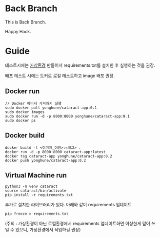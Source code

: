# Back Branch

This is Back Branch.

Happy Hack.

# Guide

테스트시에는 [가상환경](#virtual-machine-run) 만들어서 requirements.txt를 설치한 후 실행하는 것을 권장.

배포 테스트 시에는 도커로 로컬 테스트하고 image 배포 권장.


## Docker run

```
// Docker 이미지 가져와서 실행
sudo docker pull yonghune/cataract-app:0.1
sudo docker images
sudo docker run -d -p 8000:8000 yonghune/cataract-app:0.1
sudo docker ps
```

## Docker build

```
docker build -t <이미지_이름>:<태그> .
docker run -d -p 8000:8000 cataract-app:latest
docker tag cataract-app yonghune/cataract-app:0.2
docker push yonghune/cataract-app:0.2
```

## Virtual Machine run

```
python3 -m venv cataract
source cataract/bin/activate
pip install -r requirements.txt
```

추가로 설치한 라이브러리가 있다. 아래와 같이 requirements 업데이트
```
pip freeze > requirements.txt
```
(주의 : 가상환경이 아닌 로컬환경에서 requirements 업데이트하면 이상한게 덮어 쓰일 수 있으니, 가상환경에서 작업하길 권장)
